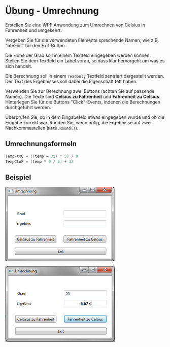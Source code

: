 # Übung - Umrechnung

Erstellen Sie eine WPF Anwendung zum Umrechnen von Celsius in Fahrenheit und umgekehrt.

Vergeben Sie für die verwendeten Elemente sprechende Namen, wie z.B. "btnExit" für den Exit-Button. 

Die Höhe der Grad soll in einem Textfeld eingegeben werden können. Stellen Sie dem Textfeld ein Label voran, so dass klar hervorgeht um was es sich handelt.

Die Berechnung soll in einem `readonly` Textfeld zentriert dargestellt werden. Der Text des Ergebnisses soll dabei die Eigenschaft fett haben.

Verwenden Sie zur Berechnung zwei Buttons (achten Sie auf passende Namen). Die Texte sind **Celsius zu Fahrenheit** und **Fahrenheit zu Celsius**. Hinterlegen Sie für die Buttons "Click"-Events, indenen die Berechnungen durchgeführt werden.

Überprüfen Sie, ob in dem Eingabefeld etwas eingegeben wurde und ob die Eingabe korrekt war. Runden Sie, wenn nötig, die Ergebnisse auf zwei Nachkommastellen (`Math.Round()`).

## Umrechnungsformeln

```csharp
TempFtoC = ((temp – 32) * 5) / 9
TempCtoF = (temp * 9 / 5) + 32
```

## Beispiel

![Beispiel Maske](Bild1.png)

![Beispiel Maske](Bild2.png)